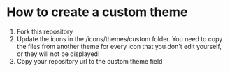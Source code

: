 # How to create a custom theme

1. Fork this repository
2. Update the icons in the /icons/themes/custom folder. You need to copy the files from another theme for every icon that you don't edit yourself, or they will not be displayed!
3. Copy your repository url to the custom theme field
